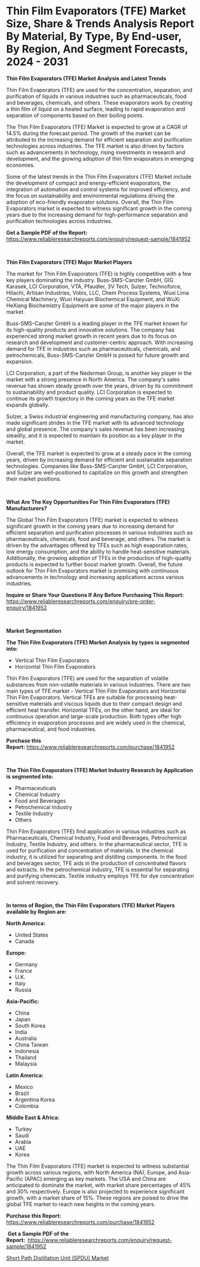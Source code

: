 <p><h1>Thin Film Evaporators (TFE) Market Size, Share & Trends Analysis Report By Material, By Type, By End-user, By Region, And Segment Forecasts, 2024 - 2031</h1></p><p><strong>Thin Film Evaporators (TFE) Market Analysis and Latest Trends</strong></p>
<p><p>Thin Film Evaporators (TFE) are used for the concentration, separation, and purification of liquids in various industries such as pharmaceuticals, food and beverages, chemicals, and others. These evaporators work by creating a thin film of liquid on a heated surface, leading to rapid evaporation and separation of components based on their boiling points.</p><p>The Thin Film Evaporators (TFE) Market is expected to grow at a CAGR of 14.5% during the forecast period. The growth of the market can be attributed to the increasing demand for efficient separation and purification technologies across industries. The TFE market is also driven by factors such as advancements in technology, rising investments in research and development, and the growing adoption of thin film evaporators in emerging economies.</p><p>Some of the latest trends in the Thin Film Evaporators (TFE) Market include the development of compact and energy-efficient evaporators, the integration of automation and control systems for improved efficiency, and the focus on sustainability and environmental regulations driving the adoption of eco-friendly evaporator solutions. Overall, the Thin Film Evaporators market is expected to witness significant growth in the coming years due to the increasing demand for high-performance separation and purification technologies across industries.</p></p>
<p><strong>Get a Sample PDF of the Report:&nbsp;</strong> <a href="https://www.reliableresearchreports.com/enquiry/request-sample/1841952">https://www.reliableresearchreports.com/enquiry/request-sample/1841952</a></p>
<p>&nbsp;</p>
<p><strong>Thin Film Evaporators (TFE) Major Market Players</strong></p>
<p><p>The market for Thin Film Evaporators (TFE) is highly competitive with a few key players dominating the industry. Buss-SMS-Canzler GmbH, GIG Karasek, LCI Corporation, VTA, Pfaudler, 3V Tech, Sulzer, Technoforce, Hitachi, Artisan Industries, Vobis, LLC, Chem Process Systems, Wuxi Lima Chemical Machinery, Wuxi Haiyuan Biochemical Equipment, and WuXi HeXiang Biochemistry Equipment are some of the major players in the market.</p><p>Buss-SMS-Canzler GmbH is a leading player in the TFE market known for its high-quality products and innovative solutions. The company has experienced strong market growth in recent years due to its focus on research and development and customer-centric approach. With increasing demand for TFE in industries such as pharmaceuticals, chemicals, and petrochemicals, Buss-SMS-Canzler GmbH is poised for future growth and expansion.</p><p>LCI Corporation, a part of the Nederman Group, is another key player in the market with a strong presence in North America. The company's sales revenue has shown steady growth over the years, driven by its commitment to sustainability and product quality. LCI Corporation is expected to continue its growth trajectory in the coming years as the TFE market expands globally.</p><p>Sulzer, a Swiss industrial engineering and manufacturing company, has also made significant strides in the TFE market with its advanced technology and global presence. The company's sales revenue has been increasing steadily, and it is expected to maintain its position as a key player in the market.</p><p>Overall, the TFE market is expected to grow at a steady pace in the coming years, driven by increasing demand for efficient and sustainable separation technologies. Companies like Buss-SMS-Canzler GmbH, LCI Corporation, and Sulzer are well-positioned to capitalize on this growth and strengthen their market positions.</p></p>
<p>&nbsp;</p>
<p><strong>What Are The Key Opportunities For Thin Film Evaporators (TFE) Manufacturers?</strong></p>
<p><p>The Global Thin Film Evaporators (TFE) market is expected to witness significant growth in the coming years due to increasing demand for efficient separation and purification processes in various industries such as pharmaceuticals, chemicals, food and beverage, and others. The market is driven by the advantages offered by TFEs such as high evaporation rates, low energy consumption, and the ability to handle heat-sensitive materials. Additionally, the growing adoption of TFEs in the production of high-quality products is expected to further boost market growth. Overall, the future outlook for Thin Film Evaporators market is promising with continuous advancements in technology and increasing applications across various industries.</p></p>
<p><strong>Inquire or Share Your Questions If Any Before Purchasing This Report:</strong> <a href="https://www.reliableresearchreports.com/enquiry/pre-order-enquiry/1841952">https://www.reliableresearchreports.com/enquiry/pre-order-enquiry/1841952</a></p>
<p>&nbsp;</p>
<p><strong>Market Segmentation</strong></p>
<p><strong>The Thin Film Evaporators (TFE) Market Analysis by types is segmented into:</strong></p>
<p><ul><li>Vertical Thin Film Evaporators</li><li>Horizontal Thin Film Evaporators</li></ul></p>
<p><p>Thin Film Evaporators (TFE) are used for the separation of volatile substances from non-volatile materials in various industries. There are two main types of TFE market - Vertical Thin Film Evaporators and Horizontal Thin Film Evaporators. Vertical TFEs are suitable for processing heat-sensitive materials and viscous liquids due to their compact design and efficient heat transfer. Horizontal TFEs, on the other hand, are ideal for continuous operation and large-scale production. Both types offer high efficiency in evaporation processes and are widely used in the chemical, pharmaceutical, and food industries.</p></p>
<p><strong>Purchase this Report:&nbsp;</strong><a href="https://www.reliableresearchreports.com/purchase/1841952">https://www.reliableresearchreports.com/purchase/1841952</a></p>
<p>&nbsp;</p>
<p><strong>The Thin Film Evaporators (TFE) Market Industry Research by Application is segmented into:</strong></p>
<p><ul><li>Pharmaceuticals</li><li>Chemical Industry</li><li>Food and Beverages</li><li>Petrochemical Industry</li><li>Textile Industry</li><li>Others</li></ul></p>
<p><p>Thin Film Evaporators (TFE) find application in various industries such as Pharmaceuticals, Chemical Industry, Food and Beverages, Petrochemical Industry, Textile Industry, and others. In the pharmaceutical sector, TFE is used for purification and concentration of materials. In the chemical industry, it is utilized for separating and distilling components. In the food and beverages sector, TFE aids in the production of concentrated flavors and extracts. In the petrochemical industry, TFE is essential for separating and purifying chemicals. Textile industry employs TFE for dye concentration and solvent recovery.</p></p>
<p>&nbsp;</p>
<p><strong>In terms of Region, the Thin Film Evaporators (TFE) Market Players available by Region are:</strong></p>
<p>
    <p> <strong> North America: </strong>
        <ul>
            <li>United States</li>
            <li>Canada</li>
        </ul>
        </p> 
    <p> <strong> Europe: </strong>
        <ul>
            <li>Germany</li>
            <li>France</li>
            <li>U.K.</li>
            <li>Italy</li>
            <li>Russia</li>
        </ul>
        </p> 
    <p> <strong> Asia-Pacific: </strong>
        <ul>
            <li>China</li>
            <li>Japan</li>
            <li>South Korea</li>
            <li>India</li>
            <li>Australia</li>
            <li>China Taiwan</li>
            <li>Indonesia</li>
            <li>Thailand</li>
            <li>Malaysia</li>
        </ul>
        </p> 
    <p> <strong> Latin America: </strong>
        <ul>
            <li>Mexico</li>
            <li>Brazil</li>
            <li>Argentina Korea</li>
            <li>Colombia</li>
        </ul>
        </p> 
    <p> <strong> Middle East & Africa: </strong>
        <ul>
            <li>Turkey</li>
            <li>Saudi</li>
            <li>Arabia</li>
            <li>UAE</li>
            <li>Korea</li>
        </ul>
    </p>
    </p>
<p><p>The Thin Film Evaporators (TFE) market is expected to witness substantial growth across various regions, with North America (NA), Europe, and Asia-Pacific (APAC) emerging as key markets. The USA and China are anticipated to dominate the market, with market share percentages of 45% and 30% respectively. Europe is also projected to experience significant growth, with a market share of 15%. These regions are poised to drive the global TFE market to reach new heights in the coming years.</p></p>
<p><strong>Purchase this Report: </strong><a href="https://www.reliableresearchreports.com/purchase/1841952">https://www.reliableresearchreports.com/purchase/1841952</a></p>
<p>&nbsp;<strong>Get a Sample PDF of the Report:&nbsp;&nbsp;</strong><a href="https://www.reliableresearchreports.com/enquiry/request-sample/1841952">https://www.reliableresearchreports.com/enquiry/request-sample/1841952</a></p>
<p><strong></strong></p>
<p><p><a href="https://github.com/changoleonlaverguenzanoexiste/Market-Research-Report-List-2/blob/main/short-path-distillation-unit-spdu-market.md">Short Path Distillation Unit (SPDU) Market</a></p></p>